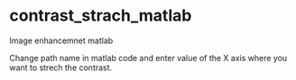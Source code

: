 # contrast_strach_matlab
Image enhancemnet matlab 

Change path name in matlab code and enter value of the X axis where you want to strech the contrast.
